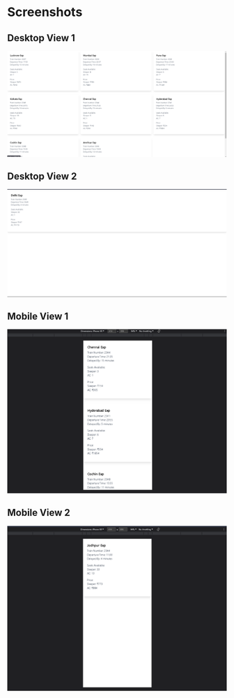 # Screenshots

## Desktop View 1

![Dekstop View 1](/Train/Screenshots/dekstop%20view%201.png)

## Desktop View 2

![Dekstop View 2](/Train/Screenshots/dekstop%20view%202.png)

## Mobile View 1

![Mobile View 1](/Train/Screenshots/Mobile%20View%201.png)

## Mobile View 2

![Mobile View 2](/Train/Screenshots/Mobile%20View%202.png)
